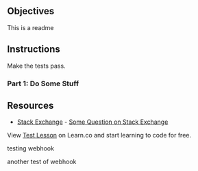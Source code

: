 ## Objectives

This is a readme
## Instructions

Make the tests pass.

### Part 1: Do Some Stuff

## Resources

* [Stack Exchange](http://www.stackexchange.com) - [Some Question on Stack Exchange](http://www.stackexchange.com/questions/123)

<p class='util--hide'>View <a href='https://learn.co/lessons/test-lesson'>Test Lesson</a> on Learn.co and start learning to code for free.</p>

<p>testing webhook</p>
<p>another test of webhook</p>
